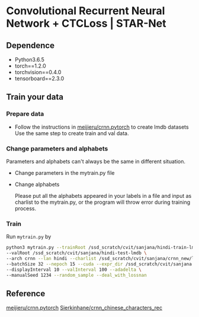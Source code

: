 # Convolutional Recurrent Neural Network + CTCLoss | STAR-Net

## Dependence

- Python3.6.5
- torch==1.2.0
- torchvision==0.4.0
- tensorboard==2.3.0

## Train your data

### Prepare data

- Follow the instructions in [meijieru/crnn.pytorch](<https://github.com/meijieru/crnn.pytorch>) to create lmdb datasets
	Use the same step to create train and val data.

### Change parameters and alphabets

Parameters and alphabets can't always be the same in different situation. 

- Change parameters in the mytrain.py file
- Change alphabets

  Please put all the alphabets appeared in your labels in a file and input as charlist to the mytrain.py, or the program will throw error during training process.

### Train

Run `mytrain.py` by

```sh
python3 mytrain.py --trainRoot /ssd_scratch/cvit/sanjana/hindi-train-lmdb \
--valRoot /ssd_scratch/cvit/sanjana/hindi-test-lmdb \
--arch crnn --lan hindi --charlist /ssd_scratch/cvit/sanjana/crnn_new/lexicon.txt \
--batchSize 32 --nepoch 15 --cuda --expr_dir /ssd_scratch/cvit/sanjana \
--displayInterval 10 --valInterval 100 --adadelta \ 
--manualSeed 1234 --random_sample --deal_with_lossnan 
```

## Reference

[meijieru/crnn.pytorch](<https://github.com/meijieru/crnn.pytorch>)
[Sierkinhane/crnn_chinese_characters_rec](<https://github.com/Sierkinhane/crnn_chinese_characters_rec>)
